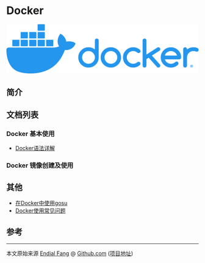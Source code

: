 # Docker

![docker](./img/horizontal-logo-monochromatic-white.png)



## 简介



## 文档列表

### Docker 基本使用
- [Docker语法详解](./Dockerfile语法详解.md)



### Docker 镜像创建及使用



## 其他

- [在Docker中使用gosu](./Docker与gosu.md)
- [Docker使用常见问题](./Docker使用常见问题.md)



## 参考





----

本文原始来源 [Endial Fang](https://github.com/endial) @ [Github.com](https://github.com) ([项目地址](https://github.com/endial/studylife.git))
